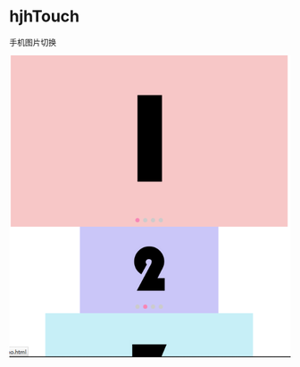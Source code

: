 hjhTouch
========

手机图片切换

![实例图片](https://github.com/jianhuayixiao/hjhTouch/blob/master/images/test.png)
